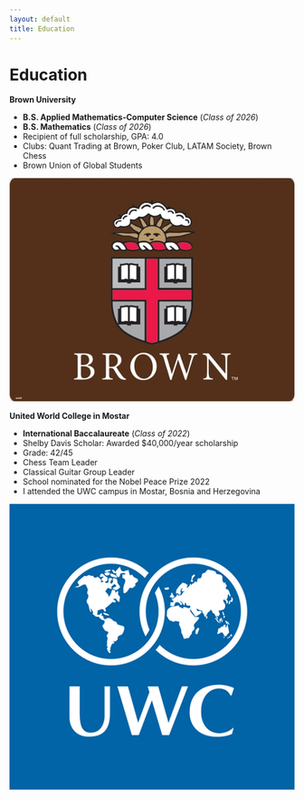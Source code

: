 ```yaml
---
layout: default
title: Education
---
```


# Education
**Brown University**
- **B.S. Applied Mathematics-Computer Science** (_Class of 2026_)
- **B.S. Mathematics** (_Class of 2026_)
- Recipient of full scholarship, GPA: 4.0
- Clubs: Quant Trading at Brown, Poker Club, LATAM Society, Brown Chess
- Brown Union of Global Students
  
![Brown University Logo](/assets/images/Brown_Logo.jpeg)

**United World College in Mostar**
- **International Baccalaureate** (_Class of 2022_)
- Shelby Davis Scholar: Awarded $40,000/year scholarship
- Grade: 42/45
- Chess Team Leader
- Classical Guitar Group Leader
- School nominated for the Nobel Peace Prize 2022
- I attended the UWC campus in Mostar, Bosnia and Herzegovina
  
![UWC Logo](/assets/images/UWC_logo.png)

